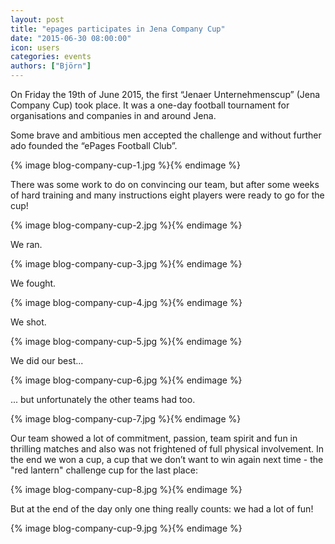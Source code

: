 ```yaml
---
layout: post
title: "epages participates in Jena Company Cup"
date: "2015-06-30 08:00:00"
icon: users
categories: events
authors: ["Björn"]
---
```

On Friday the 19th of June 2015, the first “Jenaer Unternehmenscup” (Jena Company Cup) took place.
It was a one-day football tournament for organisations and companies in and around Jena.

Some brave and ambitious men accepted the challenge and without further ado founded the “ePages Football Club”.

{% image blog-company-cup-1.jpg %}{% endimage %}

There was some work to do on convincing our team, but after some weeks of hard training and many instructions eight players were ready to go for the cup!

{% image blog-company-cup-2.jpg %}{% endimage %}

We ran.

{% image blog-company-cup-3.jpg %}{% endimage %}

We fought.

{% image blog-company-cup-4.jpg %}{% endimage %}

We shot.

{% image blog-company-cup-5.jpg %}{% endimage %}

We did our best...

{% image blog-company-cup-6.jpg %}{% endimage %}

... but unfortunately the other teams had too.

{% image blog-company-cup-7.jpg %}{% endimage %}

Our team showed a lot of commitment, passion, team spirit and fun in thrilling matches and also was not frightened of full physical involvement. In the end we won a cup, a cup that we don’t want to win again next time - the "red lantern" challenge cup for the last place:

{% image blog-company-cup-8.jpg %}{% endimage %}

But at the end of the day only one thing really counts: we had a lot of fun!

{% image blog-company-cup-9.jpg %}{% endimage %}

